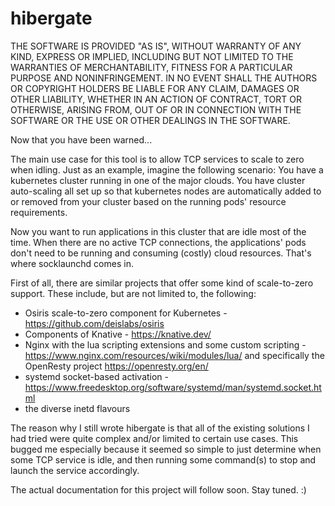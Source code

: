 # hibergate

THE SOFTWARE IS PROVIDED "AS IS", WITHOUT WARRANTY OF ANY KIND, EXPRESS OR
IMPLIED, INCLUDING BUT NOT LIMITED TO THE WARRANTIES OF MERCHANTABILITY,
FITNESS FOR A PARTICULAR PURPOSE AND NONINFRINGEMENT. IN NO EVENT SHALL THE
AUTHORS OR COPYRIGHT HOLDERS BE LIABLE FOR ANY CLAIM, DAMAGES OR OTHER
LIABILITY, WHETHER IN AN ACTION OF CONTRACT, TORT OR OTHERWISE, ARISING FROM,
OUT OF OR IN CONNECTION WITH THE SOFTWARE OR THE USE OR OTHER DEALINGS IN THE
SOFTWARE.

Now that you have been warned...

The main use case for this tool is to allow TCP services to scale to zero when idling. Just as an example, imagine the
following scenario: You have a kubernetes cluster running in one of the major clouds. You have cluster auto-scaling all
set up so that kubernetes nodes are automatically added to or removed from your cluster based on the running pods'
resource requirements.

Now you want to run applications in this cluster that are idle most of the time. When there are no active TCP connections,
the applications' pods don't need to be running and consuming (costly) cloud resources. That's where socklaunchd comes in.

First of all, there are similar projects that offer some kind of scale-to-zero support. These include, but are not limited
to, the following:
* Osiris scale-to-zero component for Kubernetes - https://github.com/deislabs/osiris
* Components of Knative - https://knative.dev/
* Nginx with the lua scripting extensions and some custom scripting - https://www.nginx.com/resources/wiki/modules/lua/
and specifically the OpenResty project https://openresty.org/en/
* systemd socket-based activation - https://www.freedesktop.org/software/systemd/man/systemd.socket.html
* the diverse inetd flavours

The reason why I still wrote hibergate is that all of the existing solutions I had tried were quite complex and/or
limited to certain use cases. This bugged me especially because it seemed so simple to just determine when some TCP
service is idle, and then running some command(s) to stop and launch the service accordingly.

The actual documentation for this project will follow soon. Stay tuned. :)
